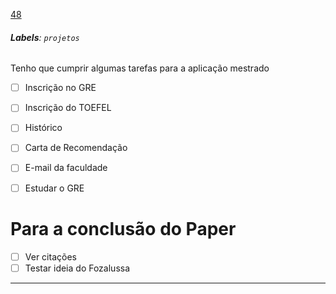 [48](https://github.com/guilhermeprokisch/guilherme/issues/48) 
###### **Labels**: `projetos`



Tenho que cumprir algumas tarefas para a aplicação mestrado

- [ ] Inscrição no GRE
- [ ] Inscrição do TOEFEL
- [ ] Histórico
- [ ] Carta de Recomendação
- [ ] E-mail da faculdade
- [ ] Estudar o GRE



# Para a conclusão do Paper

 - [ ] Ver citações
-  [ ] Testar ideia do Fozalussa

-------------------------------------------------------------------------------

